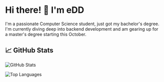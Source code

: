# Hi there! 👋 I'm eDD

I'm a passionate Computer Science student, just got my bachelor's degree. I'm currently diving deep into backend development and am gearing up for a master's degree starting this October.
## 📈 GitHub Stats

![GitHub Stats](https://github-readme-stats.vercel.app/api?username=eDyrr&show_icons=true&theme=radical)

![Top Languages](https://github-readme-stats.vercel.app/api/top-langs/?username=eDyrr&layout=compact&theme=radical)
